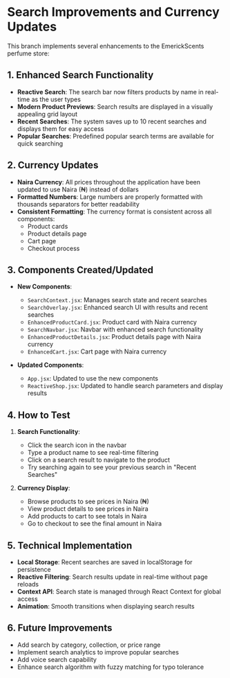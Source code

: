 # Search Improvements and Currency Updates

This branch implements several enhancements to the EmerickScents perfume store:

## 1. Enhanced Search Functionality

- **Reactive Search**: The search bar now filters products by name in real-time as the user types
- **Modern Product Previews**: Search results are displayed in a visually appealing grid layout
- **Recent Searches**: The system saves up to 10 recent searches and displays them for easy access
- **Popular Searches**: Predefined popular search terms are available for quick searching

## 2. Currency Updates

- **Naira Currency**: All prices throughout the application have been updated to use Naira (₦) instead of dollars
- **Formatted Numbers**: Large numbers are properly formatted with thousands separators for better readability
- **Consistent Formatting**: The currency format is consistent across all components:
  - Product cards
  - Product details page
  - Cart page
  - Checkout process

## 3. Components Created/Updated

- **New Components**:
  - `SearchContext.jsx`: Manages search state and recent searches
  - `SearchOverlay.jsx`: Enhanced search UI with results and recent searches
  - `EnhancedProductCard.jsx`: Product card with Naira currency
  - `SearchNavbar.jsx`: Navbar with enhanced search functionality
  - `EnhancedProductDetails.jsx`: Product details page with Naira currency
  - `EnhancedCart.jsx`: Cart page with Naira currency

- **Updated Components**:
  - `App.jsx`: Updated to use the new components
  - `ReactiveShop.jsx`: Updated to handle search parameters and display results

## 4. How to Test

1. **Search Functionality**:
   - Click the search icon in the navbar
   - Type a product name to see real-time filtering
   - Click on a search result to navigate to the product
   - Try searching again to see your previous search in "Recent Searches"

2. **Currency Display**:
   - Browse products to see prices in Naira (₦)
   - View product details to see prices in Naira
   - Add products to cart to see totals in Naira
   - Go to checkout to see the final amount in Naira

## 5. Technical Implementation

- **Local Storage**: Recent searches are saved in localStorage for persistence
- **Reactive Filtering**: Search results update in real-time without page reloads
- **Context API**: Search state is managed through React Context for global access
- **Animation**: Smooth transitions when displaying search results

## 6. Future Improvements

- Add search by category, collection, or price range
- Implement search analytics to improve popular searches
- Add voice search capability
- Enhance search algorithm with fuzzy matching for typo tolerance